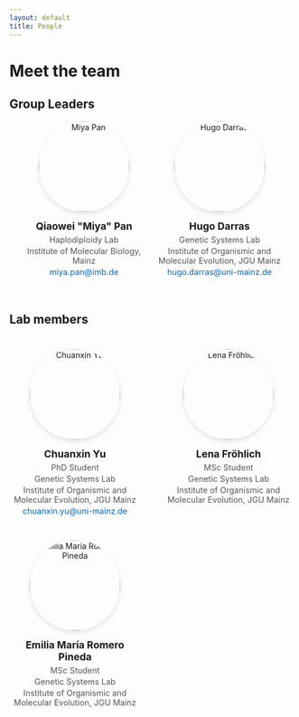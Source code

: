 ```yaml
---
layout: default
title: People
---
```


# Meet the team

<style>
.people-grid {
  display: grid;
  grid-template-columns: repeat(auto-fit, minmax(180px, 1fr));
  gap: 40px;  /* extra spacing between staff */
  justify-items: center;
  margin-top: 40px;
}

.group-leaders {
  display: flex;
  gap: 20px;           /* closer together */
  justify-content: center;
  margin-bottom: 60px; /* more space before students */
  flex-wrap: wrap;
}

.person {
  text-align: center;
  max-width: 220px;
}

.person img {
  width: 160px;
  height: 160px;
  object-fit: cover;
  border-radius: 50%;
  box-shadow: 0px 4px 10px rgba(0,0,0,0.1);
  transition: transform 0.3s ease, box-shadow 0.3s ease;
}

.person img:hover {
  transform: scale(1.05);
  box-shadow: 0px 6px 15px rgba(0,0,0,0.2);
}

.person h3 {
  margin-top: 15px;
  margin-bottom: 5px;
  font-size: 1.1rem;
}

.person p {
  margin: 3px 0;
  color: #555;
  font-size: 0.9rem;
}

.person a {
  color: #0066cc;
  text-decoration: none;
  font-size: 0.9rem;
}

.person a:hover {
  text-decoration: underline;
}
</style>

## Group Leaders

<div class="group-leaders">
  <div class="person">
    <img src="{{ '/assets/images/miya-pan.jpg' | relative_url }}" alt="Miya Pan">
    <h3>Qiaowei "Miya" Pan</h3>
    <p>Haplodiploidy Lab</p>
    <p>Institute of Molecular Biology, Mainz</p>
    <p><a href="mailto:miya.pan@imb.de">miya.pan@imb.de</a></p>
  </div>
  <div class="person">
    <img src="{{ '/assets/images/hugo-darras.jpg' | relative_url }}" alt="Hugo Darras">
    <h3>Hugo Darras</h3>
    <p>Genetic Systems Lab</p>
    <p>Institute of Organismic and Molecular Evolution, JGU Mainz</p>
    <p><a href="mailto:hugo.darras@uni-mainz.de">hugo.darras@uni-mainz.de</a></p>
  </div>
</div>

## Lab members

<div class="people-grid">
  <div class="person">
    <img src="{{ '/assets/images/student1.jpg' | relative_url }}" alt="Chuanxin Yu">
    <h3>Chuanxin Yu</h3>
    <p>PhD Student</p>
    <p>Genetic Systems Lab</p>
    <p>Institute of Organismic and Molecular Evolution, JGU Mainz</p>
    <p><a href="mailto:chuanxin.yu@uni-mainz.de">chuanxin.yu@uni-mainz.de</a></p>
  </div>

  <div class="person">
    <img src="{{ '/assets/images/student2.jpg' | relative_url }}" alt="Lena Fröhlich">
    <h3>Lena Fröhlich</h3>
    <p>MSc Student</p>
    <p>Genetic Systems Lab</p>
    <p>Institute of Organismic and Molecular Evolution, JGU Mainz</p>
  </div>

  <div class="person">
    <img src="{{ '/assets/images/student3.jpg' | relative_url }}" alt="Emilia Maria Romero Pineda">
    <h3>Emilia María Romero Pineda</h3>
    <p>MSc Student</p>
    <p>Genetic Systems Lab</p>
    <p>Institute of Organismic and Molecular Evolution, JGU Mainz</p>
  </div>

  <!-- Add more students here -->
</div>
